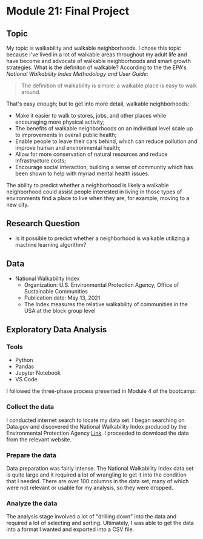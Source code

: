 # Module 21: Final Project

## Topic

My topic is walkability and walkable neighborhoods. I chose this topic because I've lived in a lot of walkable areas throughout my adult life and have become and advocate of walkable neighborhoods and smart growth strategies. What is the definiton of walkable? According to the the EPA's *National Walkability Index Methodology and User Guide*:


> The definition of walkability is simple: a walkable place is easy to walk around.


That's easy enough; but to get into more detail, walkable neighborhoods:

* Make it easier to walk to stores, jobs, and other places while encouraging more physical activity;
* The benefits of walkable neighborhoods on an individual level scale up to improvements in overall public health;
* Enable people to leave their cars behind, which can reduce pollution and improve human and environmental health;
* Allow for more conservation of natural resources and reduce infrastructure costs;
* Encourage social interaction, building a sense of community which has been shown to help with myriad mental health issues.

The ability to predict whether a neighborhood is likely a walkable neighborhood could assist people interested in living in those types of environments find a place to live when they are, for example, moving to a new city.


## Research Question

* Is it possible to predict whether a neighborhood is walkable utilizing a machine learning algorithm?


## Data

* National Walkability Index
    * Organization: U.S. Environmental Protection Agency, Office of Sustainable Communities
    * Publication date: May 13, 2021
    * The Index measures the relative walkability of communities in the USA at the block group level

## Exploratory Data Analysis

### Tools

* Python
* Pandas
* Jupyter Notebook
* VS Code

I followed the three-phase process presented in Module 4 of the bootcamp:

### Collect the data

I conducted internet search to locate my data set. I began searching on Data.gov and discovered the National Walkability Index produced by the Environmental Protection Agency [Link](https://catalog.data.gov/dataset/walkability-index). I proceeded to download the data from the relevant website.

### Prepare the data

Data preparation was fairly intense. The National Walkability Index data set is quite large and it required a lot of wrangling to get it into the condition that I needed. There are over 100 columns in the data set, many of which were not relevant or usable for my analysis, so they were dropped.

### Analyze the data

The analysis stage involved a lot of "drilling down" into the data and required a lot of selecting and sorting. Ultimately, I was able to get the data into a format I wanted and exported into a CSV file.